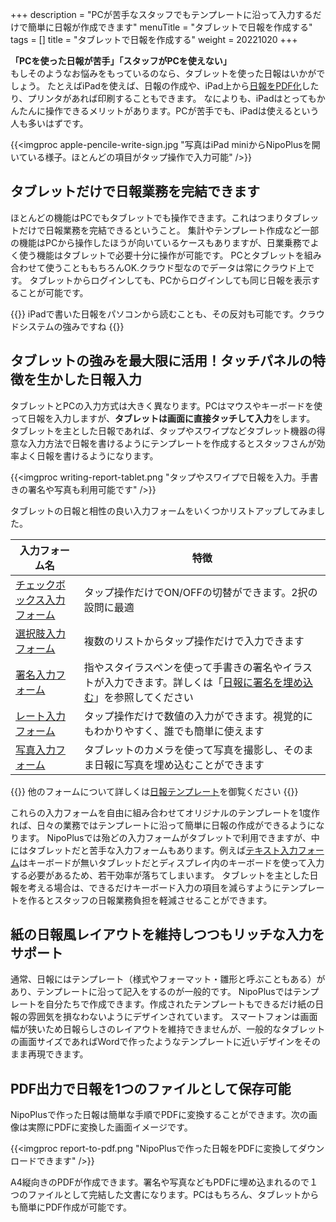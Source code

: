 +++
description = "PCが苦手なスタッフでもテンプレートに沿って入力するだけで簡単に日報が作成できます"
menuTitle = "タブレットで日報を作成する"
tags = []
title = "タブレットで日報を作成する"
weight = 20221020
+++


**「PCを使った日報が苦手」「スタッフがPCを使えない」**  
もしそのようなお悩みをもっているのなら、タブレットを使った日報はいかがでしょう。
たとえばiPadを使えば、日報の作成や、iPad上から[日報をPDF化](/report/read/pdf/)したり、プリンタがあれば印刷することもできます。
なによりも、iPadはとってもかんたんに操作できるメリットがあります。PCが苦手でも、iPadは使えるという人も多いはずです。

{{<imgproc apple-pencile-write-sign.jpg "写真はiPad miniからNipoPlusを開いている様子。ほとんどの項目がタップ操作で入力可能" />}}

## タブレットだけで日報業務を完結できます

ほとんどの機能はPCでもタブレットでも操作できます。これはつまりタブレットだけで日報業務を完結できるということ。
集計やテンプレート作成など一部の機能はPCから操作したほうが向いているケースもありますが、日業乗務でよく使う機能はタブレットで必要十分に操作が可能です。
PCとタブレットを組み合わせて使うことももちろんOK.クラウド型なのでデータは常にクラウド上です。
タブレットからログインしても、PCからログインしても同じ日報を表示することが可能です。

{{<alice pos="right" icon="tablet">}}
iPadで書いた日報をパソコンから読むことも、その反対も可能です。クラウドシステムの強みですね
{{</alice>}}

## タブレットの強みを最大限に活用！タッチパネルの特徴を生かした日報入力

タブレットとPCの入力方式は大きく異なります。PCはマウスやキーボードを使って日報を入力しますが、**タブレットは画面に直接タッチして入力**をします。
タブレットを主とした日報であれば、タップやスワイプなどタブレット機器の得意な入力方法で日報を書けるようにテンプレートを作成するとスタッフさんが効率よく日報を書けるようになります。

{{<imgproc writing-report-tablet.png "タップやスワイプで日報を入力。手書きの署名や写真も利用可能です" />}}

タブレットの日報と相性の良い入力フォームをいくつかリストアップしてみました。

|入力フォーム名|特徴
|---|---|
|[チェックボックス入力フォーム](/org/groupsetting/template/checkbox/)|タップ操作だけでON/OFFの切替ができます。2択の設問に最適|
|[選択肢入力フォーム](/org/groupsetting/template/select/)|複数のリストからタップ操作だけで入力できます|
|[署名入力フォーム](/org/groupsetting/template/sign/)|指やスタイラスペンを使って手書きの署名やイラストが入力できます。詳しくは「[日報に署名を埋め込む](/blog/sign/)」を参照してください|
|[レート入力フォーム](/org/groupsetting/template/rate/)|タップ操作だけで数値の入力ができます。視覚的にもわかりやすく、誰でも簡単に使えます|
|[写真入力フォーム](/org/groupsetting/template/picture/)|タブレットのカメラを使って写真を撮影し、そのまま日報に写真を埋め込むことができます|

{{<alice pos="right" icon="tablet">}}
他のフォームについて詳しくは[日報テンプレート](/org/groupsetting/template/)を御覧ください
{{</alice>}}

これらの入力フォームを自由に組み合わせてオリジナルのテンプレートを1度作れば、日々の業務ではテンプレートに沿って簡単に日報の作成ができるようになります。
NipoPlusでは殆どの入力フォームがタブレットで利用できますが、中にはタブレットだと苦手な入力フォームもあります。例えば[テキスト入力フォーム](/org/groupsetting/template/text/)はキーボードが無いタブレットだとディスプレイ内のキーボードを使って入力する必要があるため、若干効率が落ちてしまいます。
タブレットを主とした日報を考える場合は、できるだけキーボード入力の項目を減らすようにテンプレートを作るとスタッフの日報業務負担を軽減させることができます。

## 紙の日報風レイアウトを維持しつつもリッチな入力をサポート

通常、日報にはテンプレート（様式やフォーマット・雛形と呼ぶこともある）があり、テンプレートに沿って記入をするのが一般的です。
NipoPlusではテンプレートを自分たちで作成できます。作成されたテンプレートもできるだけ紙の日報の雰囲気を損なわないようにデザインされています。
スマートフォンは画面幅が狭いため日報らしさのレイアウトを維持できませんが、一般的なタブレットの画面サイズであればWordで作ったようなテンプレートに近いデザインをそのまま再現できます。

## PDF出力で日報を1つのファイルとして保存可能

NipoPlusで作った日報は簡単な手順でPDFに変換することができます。次の画像は実際にPDFに変換した画面イメージです。

{{<imgproc report-to-pdf.png "NipoPlusで作った日報をPDFに変換してダウンロードできます" />}}

A4縦向きのPDFが作成できます。署名や写真などもPDFに埋め込まれるので１つのファイルとして完結した文書になります。PCはもちろん、タブレットからも簡単にPDF作成が可能です。
